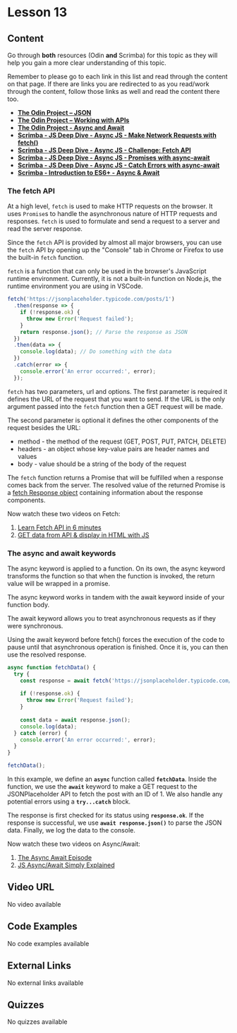 # Lesson 13

## Content

Go through **both** resources (Odin **and** Scrimba) for this topic as they will help you gain a more clear understanding of this topic.

Remember to please go to each link in this list and read through the content on that page. If there are links you are redirected to as you read/work through the content, follow those links as well and read the content there too.

- **[The Odin Project – JSON](https://www.theodinproject.com/lessons/node-path-javascript-json)**
- **[The Odin Project – Working with APIs](https://www.theodinproject.com/lessons/node-path-javascript-working-with-apis)**
- **[The Odin Project - Async and Await](https://www.theodinproject.com/lessons/node-path-javascript-async-and-await)**
- **[Scrimba - JS Deep Dive - Async JS - Make Network Requests with fetch()](https://v2.scrimba.com/javascript-deep-dive-c0a/~02p)**
- **[Scrimba - JS Deep Dive - Async JS - Challenge: Fetch API](https://v2.scrimba.com/javascript-deep-dive-c0a/~02q)**
- **[Scrimba - JS Deep Dive - Async JS - Promises with async-await](https://v2.scrimba.com/javascript-deep-dive-c0a/~02r)**
- **[Scrimba  - JS Deep Dive - Async JS - Catch Errors with async-await](https://v2.scrimba.com/javascript-deep-dive-c0a/~02s)**
- **[Scrimba - Introduction to ES6+ - Async & Await](https://v2.scrimba.com/introduction-to-es6-c0t/~0u)**

### The fetch API

At a high level, `fetch` is used to make HTTP requests on the browser. It uses `Promise`s to handle the asynchronous nature of HTTP requests and responses. `fetch` is used to formulate and send a request to a server and read the server response.

Since the `fetch` API is provided by almost all major browsers, you can use the `fetch` API by opening up the "Console" tab in Chrome or Firefox to use the built-in `fetch` function.

`fetch` is a function that can only be used in the browser's JavaScript runtime environment. Currently, it is not a built-in function on Node.js, the runtime environment you are using in VSCode.

```jsx
fetch('https://jsonplaceholder.typicode.com/posts/1')
  .then(response => {
    if (!response.ok) {
      throw new Error('Request failed');
    }
    return response.json(); // Parse the response as JSON
  })
  .then(data => {
    console.log(data); // Do something with the data
  })
  .catch(error => {
    console.error('An error occurred:', error);
  });
```

`fetch` has two parameters, url and options. The first parameter is required it defines the URL of the request that you want to send. If the URL is the only argument passed into the `fetch` function then a GET request will be made. 

The second parameter is optional it defines the other components of the request besides the URL:

- method - the method of the request (GET, POST, PUT, PATCH, DELETE)
- headers - an object whose key-value pairs are header names and values
- body - value should be a string of the body of the request

The `fetch` function returns a Promise that will be fulfilled when a response comes back from the server. The resolved value of the returned Promise is a [fetch Response object](https://developer.mozilla.org/en-US/docs/Web/API/Response) containing information about the response components.

Now watch these two videos on Fetch:

1. [Learn Fetch API in 6 minutes](https://www.youtube.com/watch?v=cuEtnrL9-H0&t=2s)
2. [GET data from API & display in HTML with JS](https://www.youtube.com/watch?v=zUcc4vW-jsI)

### The async and await keywords

The async keyword is applied to a function. On its own, the async keyword transforms the function so that when the function is invoked, the return value will be wrapped in a promise.

The async keyword works in tandem with the await keyword inside of your function body.

The await keyword allows you to treat asynchronous requests as if they were synchronous.

Using the await keyword before fetch() forces the execution of the code to pause until that asynchronous operation is finished. Once it is, you can then use the resolved response.

```jsx
async function fetchData() {
  try {
    const response = await fetch('https://jsonplaceholder.typicode.com/posts/1');
    
    if (!response.ok) {
      throw new Error('Request failed');
    }
    
    const data = await response.json();
    console.log(data);
  } catch (error) {
    console.error('An error occurred:', error);
  }
}

fetchData();
```

In this example, we define an **`async`** function called **`fetchData`**. Inside the function, we use the **`await`** keyword to make a GET request to the JSONPlaceholder API to fetch the post with an ID of 1. We also handle any potential errors using a **`try...catch`** block.

The response is first checked for its status using **`response.ok`**. If the response is successful, we use **`await response.json()`** to parse the JSON data. Finally, we log the data to the console.

Now watch these two videos on Async/Await:

1. [The Async Await Episode](https://www.youtube.com/watch?v=vn3tm0quoqE&t=413s)
2. [JS Async/Await Simply Explained](https://www.youtube.com/watch?v=wKY4-WMmbZw)


## Video URL

No video available

## Code Examples

No code examples available

## External Links

No external links available

## Quizzes

No quizzes available